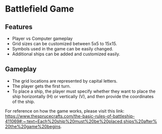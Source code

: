 # Battlefield Game

## Features
- Player vs Computer gameplay
- Grid sizes can be customized between 5x5 to 15x15.
- Symbols used in the game can be easily changed.
- Additional ships can be added and customized easily.

## Gameplay
- The grid locations are represented by capital letters.
- The player gets the first turn.
- To place a ship, the player must specify whether they want to place the ship horizontally (H) or vertically (V), and then provide the coordinates of the ship.

For reference on how the game works, please visit this link:
https://www.thesprucecrafts.com/the-basic-rules-of-battleship-411069#:~:text=Each%20ship%20must%20be%20placed,ships%20after%20the%20game%20begins.
